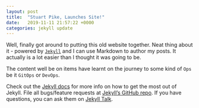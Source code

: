 ```yaml
---
layout: post
title:  "Stuart Pike, Launches Site!"
date:   2019-11-11 21:57:22 +0000
categories: jekyll update
---
```

Well, finally got around to putting this old website together. Neat thing about it - powered by [`Jekyll`](https://jekyllrb.com) and I can use Markdown to author my posts. It actually is a lot easier than I thought it was going to be.

The content well be on items have learnt on the journey to some kind of `Ops` be it `GitOps` or `DevOps`.

Check out the [Jekyll docs][jekyll-docs] for more info on how to get the most out of Jekyll. File all bugs/feature requests at [Jekyll’s GitHub repo][jekyll-gh]. If you have questions, you can ask them on [Jekyll Talk][jekyll-talk].

[jekyll-docs]: https://jekyllrb.com/docs/home
[jekyll-gh]:   https://github.com/jekyll/jekyll
[jekyll-talk]: https://talk.jekyllrb.com/
